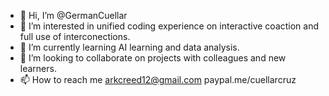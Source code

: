 - 👋 Hi, I’m @GermanCuellar
- 👀 I’m interested in unified coding experience on interactive coaction and full use of interconections.
- 🌱 I’m currently learning AI learning and data analysis.
- 💞️ I’m looking to collaborate on projects with colleagues and new learners.
- 📫 How to reach me arkcreed12@gmail.com paypal.me/cuellarcruz

<!---
GermanCuellar/GermanCuellar is a ✨ special ✨ repository because its `README.md` (this file) appears on your GitHub profile.
You can click the Preview link to take a look at your changes.
--->
